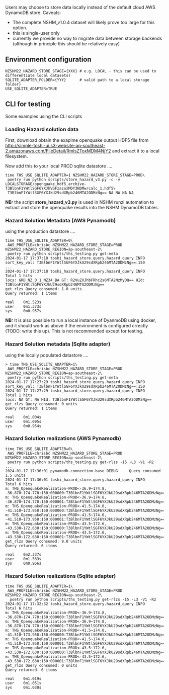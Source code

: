 Users may choose to store data locally instead of the default cloud AWS DynamoDB store. Caveats:

 - The complete NSHM_v1.0.4 dataset will likely prove too large for this option.
 - this is single-user only
 - currently we provide no way to migrate data between storage backends (although in principle this should be relatively easy)


## Environment configuration

```
NZSHM22_HAZARD_STORE_STAGE={XXX} # e.g. LOCAL - this can be used to differentiate local datasets)
SQLITE_ADAPTER_FOLDER={YYY}      # valid path to a local storage folder}
USE_SQLITE_ADAPTER=TRUE

```
## CLI for testing

Some examples using the CLI scripts

### Loading Hazard solution data

First, download obtain the exaplme openquake output HDF5 file from http://simple-toshi-ui.s3-website-ap-southeast-2.amazonaws.com/FileDetail/RmlsZToxMDM4NjY2 and extract it to a local filesystem.

Now add this to your local PROD sqlite datastore ....
```
time THS_USE_SQLITE_ADAPTER=1 NZSHM22_HAZARD_STORE_STAGE=PROD\
 poetry run python scripts/store_hazard_v3.py -c -v LOCALSTORAGE/openquake_hdf5_archive-T3BlbnF1YWtlSGF6YXJkVGFzazoxMDY3NDMw/calc_1.hdf5\
 T3BlbnF1YWtlSGF6YXJkU29sdXRpb246MTA2ODMzNg== NA NA NA NA

```

**NB:** the script **store_hazard_v3.py** is used in NSHM runzi automation to extract and store the openquake results into the NSHM DynamoDB tables.


### Hazard Solution Metadata (AWS Pynamodb)

using the production datastore ....

```
time THS_USE_SQLITE_ADAPTER=0\
 AWS_PROFILE=chrisbc NZSHM22_HAZARD_STORE_STAGE=PROD NZSHM22_HAZARD_STORE_REGION=ap-southeast-2\
 poetry run python scripts/ths_testing.py get-meta
2024-01-17 17:37:18 toshi_hazard_store.query.hazard_query INFO     sort_key_val: T3BlbnF1YWtlSGF6YXJkU29sdXRpb246MTA2ODMzNg==:150
...
2024-01-17 17:37:18 toshi_hazard_store.query.hazard_query INFO     Total 1 hits
locs: GRD_NZ_0_1_NZ34_BA GT: R2VuZXJhbFRhc2s6MTA2NzMyOQ== HId: T3BlbnF1YWtlSGF6YXJkU29sdXRpb246MTA2ODMzNg==
get_rlzs Query consumed: 1.0 units
Query returned: 1 items

real    0m1.523s
user    0m1.373s
sys     0m0.957s
```

**NB:** It is also possible to run a local instance of DyanmoDB using docker, and it should work as above if the environment is configured crrectly (TODO: write this up). This is not recommended except for testing.

### Hazard Solution metadata (Sqlite adapter)

using the locally populated datastore ....

```
> time THS_USE_SQLITE_ADAPTER=1\
 AWS_PROFILE=chrisbc NZSHM22_HAZARD_STORE_STAGE=PROD NZSHM22_HAZARD_STORE_REGION=ap-southeast-2\
 poetry run python scripts/ths_testing.py get-meta
2024-01-17 17:27:29 toshi_hazard_store.query.hazard_query INFO     sort_key_val: T3BlbnF1YWtlSGF6YXJkU29sdXRpb246MTA2ODMzNg==:150
2024-01-17 17:27:29 toshi_hazard_store.query.hazard_query INFO     Total 1 hits
locs: NA GT: NA HId: T3BlbnF1YWtlSGF6YXJkU29sdXRpb246MTA2ODMzNg==
get_rlzs Query consumed: 0 units
Query returned: 1 items

real    0m1.004s
user    0m1.095s
sys     0m0.954s
```

### Hazard Solution realizations (AWS Pynamodb)

```
time THS_USE_SQLITE_ADAPTER=0\
 AWS_PROFILE=chrisbc NZSHM22_HAZARD_STORE_STAGE=PROD NZSHM22_HAZARD_STORE_REGION=ap-southeast-2\
 poetry run python scripts/ths_testing.py get-rlzs -I5 -L3 -V1 -R2
...
2024-01-17 17:36:01 pynamodb.connection.base DEBUG     Query consumed 1.5 units
2024-01-17 17:36:01 toshi_hazard_store.query.hazard_query INFO     Total 6 hits
m: THS_OpenquakeRealization-PROD<-36.9~174.8, -36.870~174.770:150:000000:T3BlbnF1YWtlSGF6YXJkU29sdXRpb246MTA2ODMzNg==>
m: THS_OpenquakeRealization-PROD<-36.9~174.8, -36.870~174.770:150:000001:T3BlbnF1YWtlSGF6YXJkU29sdXRpb246MTA2ODMzNg==>
m: THS_OpenquakeRealization-PROD<-41.5~174.0, -41.510~173.950:150:000000:T3BlbnF1YWtlSGF6YXJkU29sdXRpb246MTA2ODMzNg==>
m: THS_OpenquakeRealization-PROD<-41.5~174.0, -41.510~173.950:150:000001:T3BlbnF1YWtlSGF6YXJkU29sdXRpb246MTA2ODMzNg==>
m: THS_OpenquakeRealization-PROD<-43.5~172.6, -43.530~172.630:150:000000:T3BlbnF1YWtlSGF6YXJkU29sdXRpb246MTA2ODMzNg==>
m: THS_OpenquakeRealization-PROD<-43.5~172.6, -43.530~172.630:150:000001:T3BlbnF1YWtlSGF6YXJkU29sdXRpb246MTA2ODMzNg==>
get_rlzs Query consumed: 9.0 units
Query returned: 6 items

real    0m2.337s
user    0m1.563s
sys     0m0.966s
```

### Hazard Solution realizations (Sqlite adapter)

```
time THS_USE_SQLITE_ADAPTER=1\
 AWS_PROFILE=chrisbc NZSHM22_HAZARD_STORE_STAGE=PROD NZSHM22_HAZARD_STORE_REGION=ap-southeast-2\
  poetry run python scripts/ths_testing.py get-rlzs -I5 -L3 -V1 -R2
2024-01-17 17:32:32 toshi_hazard_store.query.hazard_query INFO     Total 6 hits
m: THS_OpenquakeRealization-PROD<-36.9~174.8, -36.870~174.770:150:000000:T3BlbnF1YWtlSGF6YXJkU29sdXRpb246MTA2ODMzNg==>
m: THS_OpenquakeRealization-PROD<-36.9~174.8, -36.870~174.770:150:000001:T3BlbnF1YWtlSGF6YXJkU29sdXRpb246MTA2ODMzNg==>
m: THS_OpenquakeRealization-PROD<-41.5~174.0, -41.510~173.950:150:000000:T3BlbnF1YWtlSGF6YXJkU29sdXRpb246MTA2ODMzNg==>
m: THS_OpenquakeRealization-PROD<-41.5~174.0, -41.510~173.950:150:000001:T3BlbnF1YWtlSGF6YXJkU29sdXRpb246MTA2ODMzNg==>
m: THS_OpenquakeRealization-PROD<-43.5~172.6, -43.530~172.630:150:000000:T3BlbnF1YWtlSGF6YXJkU29sdXRpb246MTA2ODMzNg==>
m: THS_OpenquakeRealization-PROD<-43.5~172.6, -43.530~172.630:150:000001:T3BlbnF1YWtlSGF6YXJkU29sdXRpb246MTA2ODMzNg==>
get_rlzs Query consumed: 0 units
Query returned: 6 items

real    0m1.019s
user    0m1.051s
sys     0m1.030s
```
